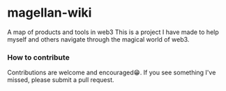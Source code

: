 # magellan-wiki
 A map of products and tools in web3
 This is a project I have made to help myself and others navigate through the magical world of web3. 

### How to contribute
Contributions are welcome and encouraged😁. If you see something I've missed, please submit a pull request.